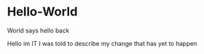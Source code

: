 # Hello-World
World says hello back

Hello im IT
I was told to describe my change that has yet to happen
